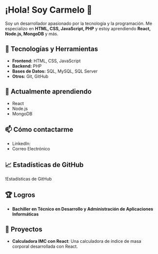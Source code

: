 # ¡Hola! Soy Carmelo 👋

Soy un desarrollador apasionado por la tecnología y la programación. Me especializo en **HTML, CSS, JavaScript, PHP** y estoy aprendiendo **React, Node.js, MongoDB** y más.

## 🚀 Tecnologías y Herramientas
- **Frontend:** HTML, CSS, JavaScript
- **Backend:** PHP
- **Bases de Datos:** SQL, MySQL, SQL Server
- **Otros:** Git, GitHub

## 🌱 Actualmente aprendiendo
- React
- Node.js
- MongoDB

## 📫 Cómo contactarme
- LinkedIn: 
- Correo Electrónico

## 📈 Estadísticas de GitHub
!Estadísticas de GitHub

## 🏆 Logros
- **Bachiller en Técnico en Desarrollo y Administración de Aplicaciones Informáticas**

## 📂 Proyectos
- **Calculadora IMC con React**: Una calculadora de índice de masa corporal desarrollada con React.
